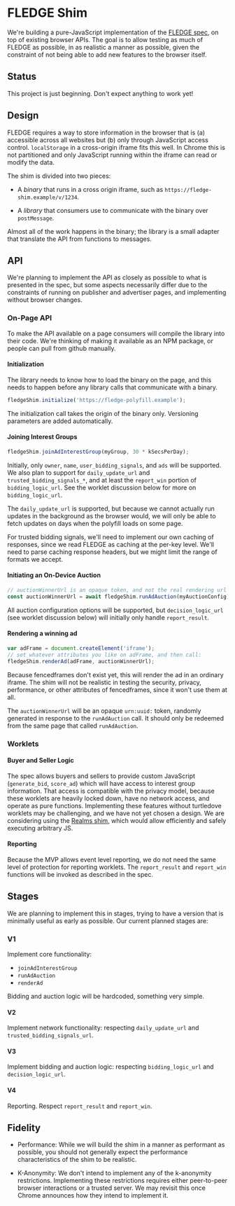 # FLEDGE Shim

We're building a pure-JavaScript implementation of the [FLEDGE
spec](https://github.com/WICG/turtledove/blob/master/FLEDGE.md), on top of
existing browser APIs. The goal is to allow testing as much of FLEDGE as
possible, in as realistic a manner as possible, given the constraint of not
being able to add new features to the browser itself.

## Status

This project is just beginning.  Don't expect anything to work yet!

## Design

FLEDGE requires a way to store information in the browser that is (a) accessible
across all websites but (b) only through JavaScript access control.
`localStorage` in a cross-origin iframe fits this well. In Chrome this is not
partitioned and only JavaScript running within the iframe can read or modify the
data.

The shim is divided into two pieces:

* A *binary* that runs in a cross origin iframe, such as
  `https://fledge-shim.example/v/1234`.

* A *library* that consumers use to communicate with the binary over
  `postMessage`.

Almost all of the work happens in the binary; the library is a small adapter
that translate the API from functions to messages.

## API

We're planning to implement the API as closely as possible to what is presented
in the spec, but some aspects necessarily differ due to the constraints of
running on publisher and advertiser pages, and implementing without browser
changes.

### On-Page API

To make the API available on a page consumers will compile the library into
their code.  We're thinking of making it available as an NPM package, or people
can pull from github manually.

#### Initialization

The library needs to know how to load the binary on the page, and this needs to
happen before any library calls that communicate with a binary.

```javascript
fledgeShim.initialize('https://fledge-polyfill.example');
```

The initialization call takes the origin of the binary only. Versioning
parameters are added automatically.

#### Joining Interest Groups

```javascript
fledgeShim.joinAdInterestGroup(myGroup, 30 * kSecsPerDay);
```

Initially, only `owner`, `name`, `user_bidding_signals`, and `ads` will be
supported.  We also plan to support for `daily_update_url` and
`trusted_bidding_signals_*`, and at least the `report_win` portion of
`bidding_logic_url`.  See the worklet discussion below for more on
`bidding_logic_url`.

The `daily_update_url` is supported, but because we cannot actually run updates
in the background as the browser would, we will only be able to fetch updates on
days when the polyfill loads on some page.

For trusted bidding signals, we'll need to implement our own caching of
responses, since we read FLEDGE as caching at the per-key level.  We'll need to
parse caching response headers, but we might limit the range of formats we
accept.

#### Initiating an On-Device Auction

```javascript
// auctionWinnerUrl is an opaque token, and not the real rendering url
const auctionWinnerUrl = await fledgeShim.runAdAuction(myAuctionConfig);
```

All auction configuration options will be supported, but `decision_logic_url`
(see worklet discussion below) will initially only handle `report_result`.

#### Rendering a winning ad

```javascript
var adFrame = document.createElement('iframe');
// set whatever attributes you like on adFrame, and then call:
fledgeShim.renderAd(adFrame, auctionWinnerUrl);
```

Because fencedframes don't exist yet, this will render the ad in an
ordinary iframe.  The shim will not be realistic in testing the
security, privacy, performance, or other attributes of fencedframes,
since it won't use them at all.

The `auctionWinnerUrl` will be an opaque `urn:uuid:` token, randomly generated
in response to the `runAdAuction` call.  It should only be redeemed from the
same page that called `runAdAuction`.

### Worklets

#### Buyer and Seller Logic

The spec allows buyers and sellers to provide custom JavaScript (`generate_bid`,
`score_ad`) which will have access to interest group information. That access is
compatible with the privacy model, because these worklets are heavily locked
down, have no network access, and operate as pure functions.  Implementing these
features without turtledove worklets may be challenging, and we have not yet
chosen a design.  We are considering using the [Realms
shim](https://github.com/Agoric/realms-shim), which would allow efficiently and
safely executing arbitrary JS.

#### Reporting

Because the MVP allows event level reporting, we do not need the same level of
protection for reporting worklets.  The `report_result` and `report_win`
functions will be invoked as described in the spec.

## Stages

We are planning to implement this in stages, trying to have a version that is
minimally useful as early as possible. Our current planned stages are:

### V1

Implement core functionality:

* `joinAdInterestGroup`
* `runAdAuction`
* `renderAd`

Bidding and auction logic will be hardcoded, something very simple.

#### V2

Implement network functionality: respecting `daily_update_url` and
`trusted_bidding_signals_url`.

#### V3

Implement bidding and auction logic: respecting `bidding_logic_url` and
`decision_logic_url`.

#### V4

Reporting.  Respect `report_result` and `report_win`.

## Fidelity

* Performance: While we will build the shim in a manner as performant as
possible, you should not generally expect the performance characteristics of the
shim to be realistic.

* K-Anonymity: We don't intend to implement any of the k-anonymity restrictions.
Implementing these restrictions requires either peer-to-peer browser
interactions or a trusted server.  We may revisit this once Chrome announces how
they intend to implement it.

